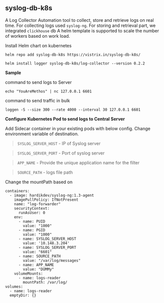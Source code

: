 ## syslog-db-k8s

A Log Collector Automation tool to collect, store and retrieve logs on real time. For collecting logs used `syslog-ng`. For storing and retrieval part, we integrated `clickhouse` db
A helm template is supported to scale the number of workers based on work load.



Install Helm chart on kubernetes

`
helm repo add syslog-db-k8s https://vistrix.in/syslog-db-k8s/
`

`
helm install logger syslog-db-k8s/log-collector --version 0.2.2
`

**Sample**

command to send logs to Server

`
echo "YouAreMethos" | nc 127.0.0.1 6601
`

command to send traffic in bulk

`
loggen -S --size 300 --rate 4000 --interval 30 127.0.0.1 6601
`

**Configure Kubernetes Pod to send logs to Central Server**


Add Sidecar container in your existing pods with below config. Change environment variable of destination. 
> `SYSLOG_SERVER_HOST` - IP of Syslog server

> `SYSLOG_SERVER_PORT` - Port of syslog server

> `APP_NAME` - Provide the unique application name for the filter

> `SOURCE_PATH` - logs file path

Change the mountPath based on 

```
containers:
  - image: hardikdev/syslog-ng:1.3-agent
    imagePullPolicy: IfNotPresent
    name: "log-forwarder"
    securityContext:
      runAsUser: 0
    env:
      - name: PUID
        value: "1000"
      - name: PGID
        value: "1000"
      - name: SYSLOG_SERVER_HOST
        value: '10.148.3.204'
      - name: SYSLOG_SERVER_PORT
        value: "6601"
      - name: SOURCE_PATH
        value: "/var/log/messages"
      - name: APP_NAME
        value: "DUMMy"
    volumeMounts:
      - name: logs-reader
        mountPath: /var/log/
volumes:
  - name: logs-reader
  emptyDir: {}
```
